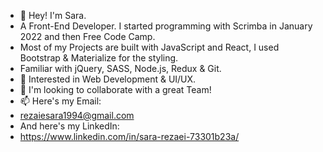 - 👋 Hey! I'm Sara. 
- A Front-End Developer. I started programming with Scrimba in January 2022 and then Free Code Camp. 
- Most of my Projects are built with JavaScript and React, I used Bootstrap & Materialize for the styling.
- Familiar with jQuery, SASS, Node.js, Redux & Git.
- 👀 Interested in Web Development & UI/UX.
- 💞️ I'm looking to collaborate with a great Team!
- 📫 Here's my Email:
- rezaiesara1994@gmail.com
- And here's my LinkedIn:
- https://www.linkedin.com/in/sara-rezaei-73301b23a/

